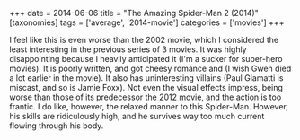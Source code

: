 +++
date = 2014-06-06
title = "The Amazing Spider-Man 2 (2014)"
[taxonomies]
tags = ['average', '2014-movie']
categories = ['movies']
+++

I feel like this is even worse than the 2002 movie, which I considered
the least interesting in the previous series of 3 movies. It was highly
disappointing because I heavily anticipated it (I'm a sucker for
super-hero movies). It is poorly written, and got cheesy romance and (I
wish Gwen died a lot earlier in the movie). It also has uninteresting
villains (Paul Giamatti is miscast, and so is Jamie Foxx). Not even the
visual effects impress, being worse than those of its predecessor [the
2012 movie], and the action is too frantic. I do like, however, the
relaxed manner to this Spider-Man. However, his skills are ridiculously
high, and he survives way too much current flowing through his body.

  [the 2012 movie]: @/the-amazing-spider-man-2012.md
